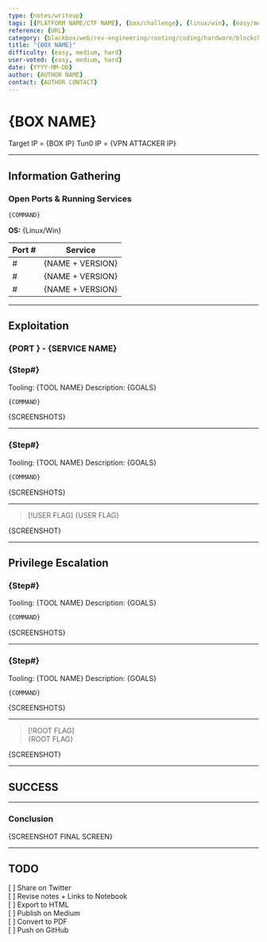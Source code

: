 ```yaml
---
type: {notes/writeup}
tags: [{PLATFORM NAME/CTF NAME}, {box/challenge}, {linux/win}, {easy/medium/hard}, {services}, {cve-number}, {tooling}, {techniques}]
reference: {URL}
category: {blackbox/web/rev-engineering/rooting/coding/hardware/blockchain/misc/steg/etc}
title: "{BOX NAME}"
difficulty: {easy, medium, hard}
user-voted: {easy, medium, hard}
date: {YYYY-MM-DD}
author: {AUTHOR NAME}
contact: {AUTHOR CONTACT}
---
```


# {BOX NAME}

Target IP = {BOX IP}
Tun0 IP = {VPN ATTACKER IP}

---

## Information Gathering

### Open Ports & Running Services

```sh
{COMMAND}


```

**OS:** {Linux/Win}

| Port #   |      Service      |  
| ------   | ----------------- |  
| #        | {NAME  + VERSION} |  
| #        | {NAME  + VERSION} |  
| #        | {NAME  + VERSION} |  

---

## Exploitation

### {PORT } - {SERVICE NAME}

### {Step#}

Tooling: {TOOL NAME}
Description: {GOALS}

```sh
{COMMAND}


```

{SCREENSHOTS}

---

### {Step#}

Tooling: {TOOL NAME}
Description: {GOALS}

```sh
{COMMAND}

```

{SCREENSHOTS}

---

> [!USER FLAG]
> {USER FLAG}

{SCREENSHOT}

---

## Privilege Escalation

### {Step#}

Tooling: {TOOL NAME}
Description: {GOALS}

```sh
{COMMAND}

```

{SCREENSHOTS}

---

### {Step#}

Tooling: {TOOL NAME}
Description: {GOALS}

```sh
{COMMAND}

```

{SCREENSHOTS}

---

> [!ROOT FLAG]  
> {ROOT FLAG}  

{SCREENSHOT}

---

## SUCCESS

---

### Conclusion

{SCREENSHOT FINAL SCREEN}

---

## TODO

[ ] Share on Twitter  
[ ] Revise notes + Links to Notebook  
[ ] Export to HTML  
[ ] Publish on Medium  
[ ] Convert to PDF  
[ ] Push on GitHub  